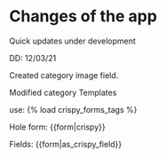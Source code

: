# Changes of the app

Quick updates under development

DD: 12/03/21

Created category image field.

Modified category Templates

use:
{% load crispy_forms_tags %}

Hole form:
{{form|crispy}}

Fields:
{{form|as_crispy_field}}
